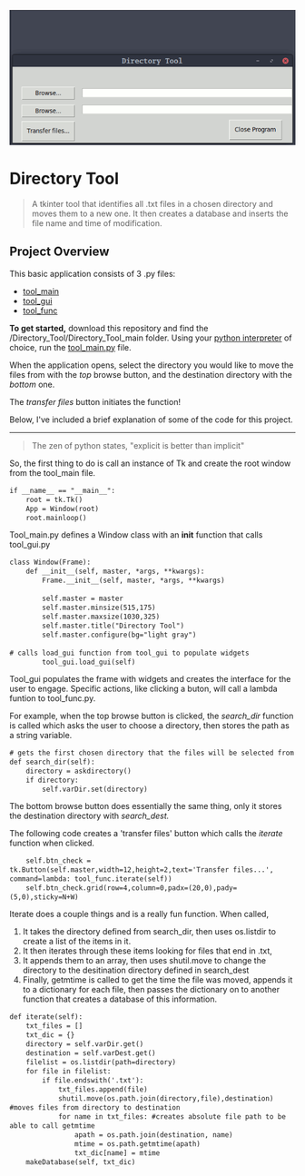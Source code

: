 !['image'](https://github.com/CreativeDave/The-Tech-Academy-Python-Coding-Projects/blob/master/Directory_Tool/media/Directory_Tool.gif)

# Directory Tool

> A tkinter tool that identifies all .txt files in a chosen directory and moves them to a new one. It then creates a database and inserts the file name and time of modification.

## Project Overview

This basic application consists of 3 .py files: 
- [tool_main](https://github.com/CreativeDave/The-Tech-Academy-Python-Coding-Projects/blob/master/Directory_Tool/Directory_Tool_main/tool_func.py) 
- [tool_gui](https://github.com/CreativeDave/The-Tech-Academy-Python-Coding-Projects/blob/master/Directory_Tool/Directory_Tool_main/tool_gui.py)
- [tool_func](https://github.com/CreativeDave/The-Tech-Academy-Python-Coding-Projects/blob/master/Directory_Tool/Directory_Tool_main/tool_func.py)

**To get started,** download this repository and find the /Directory_Tool/Directory_Tool_main folder. Using your [python interpreter](https://www.python.org/downloads/) of choice, run the [tool_main.py](https://github.com/CreativeDave/The-Tech-Academy-Python-Coding-Projects/blob/master/Directory_Tool/Directory_Tool_main/tool_func.py) file. 

When the application opens, select the directory you would like to move the files from with the *top* browse button, and the destination directory with the *bottom* one. 

The *transfer files* button initiates the function! 


Below, I've included a brief explanation of some of the code for this project.
_____________________________________________________________________________________________________________________________


> The zen of python states, "explicit is better than implicit" 

So, the first thing to do is call an instance of Tk and create the root window from the tool_main file.  
```
if __name__ == "__main__":
    root = tk.Tk()
    App = Window(root)
    root.mainloop()
 ```

Tool_main.py defines a Window class with an __init__ function that calls tool_gui.py 
```
class Window(Frame):
    def __init__(self, master, *args, **kwargs):
        Frame.__init__(self, master, *args, **kwargs)

        self.master = master
        self.master.minsize(515,175)
        self.master.maxsize(1030,325)
        self.master.title("Directory Tool")
        self.master.configure(bg="light gray")
        
# calls load_gui function from tool_gui to populate widgets
        tool_gui.load_gui(self) 
   ```
Tool_gui populates the frame with widgets and creates the interface for the user to engage.  Specific actions, like clicking a buton, will call a lambda funtion to tool_func.py. 

For example, when the top browse button is clicked, the *search_dir* function is called which asks the user to choose a directory, then stores the path as a string variable. 
```
# gets the first chosen directory that the files will be selected from
def search_dir(self):
    directory = askdirectory()
    if directory:
        self.varDir.set(directory)
 ```
The bottom browse button does essentially the same thing, only it stores the destination directory with *search_dest.*
     
The following code creates a 'transfer files' button which calls the *iterate* function when clicked. 

```
    self.btn_check = tk.Button(self.master,width=12,height=2,text='Transfer files...', command=lambda: tool_func.iterate(self))
    self.btn_check.grid(row=4,column=0,padx=(20,0),pady=(5,0),sticky=N+W)
```

Iterate does a couple things and is a really fun function. When called, 

1. It takes the directory defined from search_dir, then uses os.listdir to create a list of the items in it. 
2. It then iterates through these items looking for files that end in .txt, 
3. It appends them to an array, then uses shutil.move to change the directory to the desitination directory defined in search_dest
4. Finally, getmtime is called to get the time the file was moved, appends it to a dictionary for each file, then passes the dictionary on to another function that creates a database of this information.
```
def iterate(self):
    txt_files = []
    txt_dic = {}
    directory = self.varDir.get()
    destination = self.varDest.get()
    filelist = os.listdir(path=directory)
    for file in filelist:
        if file.endswith('.txt'):
            txt_files.append(file)
            shutil.move(os.path.join(directory,file),destination) #moves files from directory to destination
            for name in txt_files: #creates absolute file path to be able to call getmtime
                apath = os.path.join(destination, name)
                mtime = os.path.getmtime(apath)
                txt_dic[name] = mtime
    makeDatabase(self, txt_dic)
```


